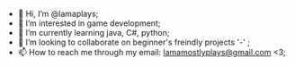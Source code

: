- 👋 Hi, I’m @lamaplays;
- 👀 I’m interested in game development;
- 🌱 I’m currently learning java, C#, python;
- 💞️ I’m looking to collaborate on beginner's freindly projects '-'   ;
- 📫 How to reach me through my email: lamamostlyplays@gmail.com <3;

<!---
lamaplays/lamaplays is a ✨ special ✨ repository because its `README.md` (this file) appears on your GitHub profile.
You can click the Preview link to take a look at your changes.
--->
  
